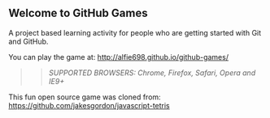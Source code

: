 ## Welcome to GitHub Games

A project based learning activity for people who are getting started with Git and GitHub.

You can play the game at: http://alfie698.github.io/github-games/

>> _*SUPPORTED BROWSERS*: Chrome, Firefox, Safari, Opera and IE9+_

This fun open source game was cloned from: https://github.com/jakesgordon/javascript-tetris
